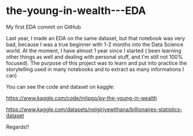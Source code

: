 # the-young-in-wealth---EDA
My first EDA commit on GitHub

Last year, I made an EDA on the same dataset, but that notebook was very bad, because I was a true beginner with 1-2 months into the Data Science world. At the moment, I have almost 1 year since I started ( been learning other things as well and dealing with personal stuff, and I'm still not 100% focused).
The purpose of this project was to learn and put into practice the storytelling used in many notebooks and to extract as many informations I can)

You can see the code and dataset on kaggle: 

https://www.kaggle.com/code/mlippo/py-the-young-in-wealth

https://www.kaggle.com/datasets/nelgiriyewithana/billionaires-statistics-dataset

Regards!!
